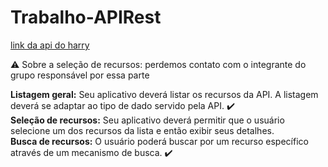 # Trabalho-APIRest

[link da api do harry](https://hp-api.onrender.com/)

 :warning: Sobre a seleção de recursos: perdemos contato com o integrante do grupo responsável por essa parte

<b>Listagem geral:</b> Seu aplicativo deverá listar os recursos da API. A listagem deverá se adaptar ao tipo de dado servido pela API. ✔️ <br>
<b>Seleção de recursos:</b> Seu aplicativo deverá permitir que o usuário selecione um dos recursos da lista e então exibir seus detalhes. <br>
<b>Busca de recursos:</b> O usuário poderá buscar por um recurso específico através de um mecanismo de busca. ✔️
